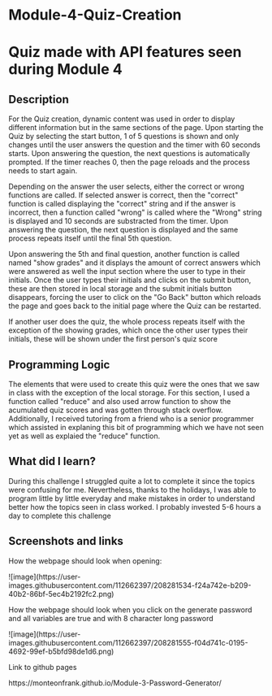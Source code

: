 # Module-4-Quiz-Creation
<h1>Quiz made with API features seen during Module 4</h1>

<h2><strong>Description</strong></h2>

<p>For the Quiz creation, dynamic content was used in order to display different information but in the same sections of the page. Upon starting the Quiz by selecting the start button,  1 of 5 questions is shown and only changes until the user answers the question and the timer with 60 seconds starts. Upon answering the question, the next questions is automatically prompted. If the timer reaches 0, then the page reloads and the process needs to start again.</p> 
  
<p>Depending on the answer the user selects, either the correct or wrong functions are called. If selected answer is correct, then the "correct" function is called displaying the "correct" string and if the answer is incorrect, then a function called "wrong" is called where the "Wrong" string is displayed and 10 seconds are substracted from the timer. Upon answering the question, the next question is displayed and the same process repeats itself until the final 5th question.</p>
  
<p>Upon answering the 5th and final question, another function is called named "show grades" and it displays the amount of correct answers which were answered as well the input section where the user to type in their initials. Once the user types their initials and clicks on the submit button, these are then stored in local storage and the submit initials button disappears, forcing the user to click on the "Go Back" button which reloads the page and goes back to the initial page where the Quiz can be restarted.</p>

<p>If another user does the quiz, the whole process repeats itself with the exception of the showing grades, which once the other user types their initials, these will be shown under the first person's quiz score</p>


<h2><strong>Programming Logic</strong></h2>
<p>The elements that were used to create this quiz were the ones that we saw in class with the exception of the local storage. For this section, I used a function called "reduce" and also used arrow function to show the acumulated quiz scores and was gotten through stack overflow. Additionally, I received tutoring from a friend who is a senior programmer which assisted in explaning this bit of programming which we have not seen yet as well as explaied the "reduce" function.</p>
  
<h2><strong>What did I learn?</strong></h2>
<p>During this challenge I struggled quite a lot to complete it since the topics were confusing for me. Nevertheless, thanks to the holidays, I was able to program little by little everyday and make mistakes in order to understand better how the topics seen in class worked. I probably invested 5-6 hours a day to complete this challenge</p>

<h2><strong>Screenshots and links</strong></h2>
<p>How the webpage should look when opening:</p>
<p>![image](https://user-images.githubusercontent.com/112662397/208281534-f24a742e-b209-40b2-86bf-5ec4b2192fc2.png)</p>

<p>How the webpage should look when you click on the generate password and all variables are true and with 8 character long password</p>
<p>![image](https://user-images.githubusercontent.com/112662397/208281555-f04d741c-0195-4692-99ef-b5bfd98de1d6.png)</p>

<p>Link to github pages </p>
<p>https://monteonfrank.github.io/Module-3-Password-Generator/</p>

